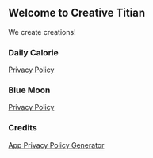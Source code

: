 ## Welcome to Creative Titian

We create creations!

### Daily Calorie

[Privacy Policy](bluemoonprivacypolicy.html)

### Blue Moon

[Privacy Policy](dailycalorieprivacypolicy.html)

### Credits

[App Privacy Policy Generator](https://app-privacy-policy-generator.firebaseapp.com/#)
